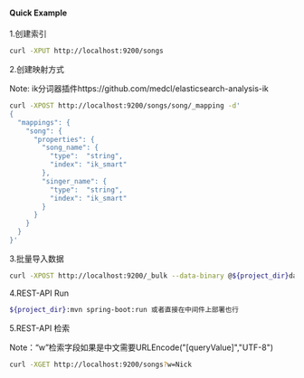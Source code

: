 #### Quick Example

1.创建索引

```bash
curl -XPUT http://localhost:9200/songs
```

2.创建映射方式

Note: ik分词器插件https://github.com/medcl/elasticsearch-analysis-ik

```bash
curl -XPOST http://localhost:9200/songs/song/_mapping -d'
{
  "mappings": {
    "song": {
      "properties": {
        "song_name": {
          "type":  "string",
          "index": "ik_smart"		  
        },
        "singer_name": {
          "type":  "string",
          "index": "ik_smart" 
        }
      }
    }
  }
}'
```

3.批量导入数据

```bash
curl -XPOST http://localhost:9200/_bulk --data-binary @${project_dir}data.json
```

4.REST-API Run

```bash
${project_dir}:mvn spring-boot:run 或者直接在中间件上部署也行
```

5.REST-API 检索

Note：“w”检索字段如果是中文需要URLEncode("[queryValue]","UTF-8")

```bash
curl -XGET http://localhost:9200/songs?w=Nick
```
